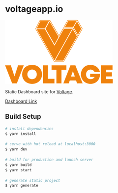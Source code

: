 # voltageapp.io

![](logo.png)

Static Dashboard site for [Voltage](https://app.voltage.cloud).

[Dashboard Link](https://voltageapp.io)

## Build Setup

```bash
# install dependencies
$ yarn install

# serve with hot reload at localhost:3000
$ yarn dev

# build for production and launch server
$ yarn build
$ yarn start

# generate static project
$ yarn generate
```
